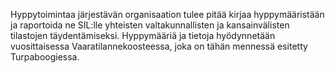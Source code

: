 Hyppytoimintaa järjestävän organisaation tulee pitää kirjaa hyppymääristään ja raportoida ne SIL:lle yhteisten valtakunnallisten ja kansainvälisten tilastojen täydentämiseksi. Hyppymääriä ja tietoja hyödynnetään vuosittaisessa Vaaratilannekoosteessa, joka on tähän mennessä esitetty Turpaboogiessa.

